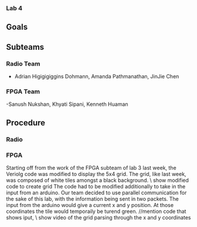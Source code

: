 ### Lab 4

## Goals

## Subteams

### Radio Team
- Adrian Higigigiggins Dohmann, Amanda Pathmanathan, JinJie Chen
### FPGA Team
-Sanush Nukshan, Khyati Sipani, Kenneth Huaman
## Procedure
### Radio

### FPGA



Starting off from the work of the FPGA subteam of lab 3 last week, the Veriolg code was modified to display the 5x4 grid. The grid, like last week, was composed of white tiles amongst a black background.
\\ show modified code to create grid
The code had to be modified additionally to take in the input from an arduino. Our team decided to use parallel communication for the sake of this lab, with the information being sent in two packets. The input from the arduino would give a current x and y position. 
At those coordinates the tile would temporaily be turend green.
//mention code that shows iput,
\\ show video of the grid parsing through the x and y coordinates
